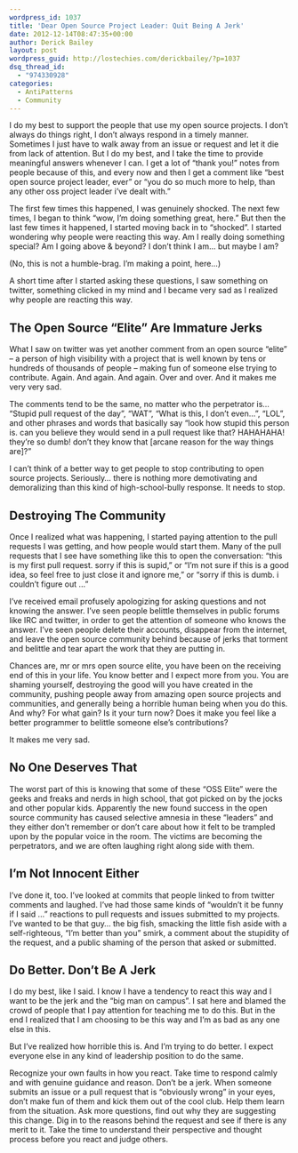 ```yaml
---
wordpress_id: 1037
title: 'Dear Open Source Project Leader: Quit Being A Jerk'
date: 2012-12-14T08:47:35+00:00
author: Derick Bailey
layout: post
wordpress_guid: http://lostechies.com/derickbailey/?p=1037
dsq_thread_id:
  - "974330928"
categories:
  - AntiPatterns
  - Community
---
```

I do my best to support the people that use my open source projects. I don&#8217;t always do things right, I don&#8217;t always respond in a timely manner. Sometimes I just have to walk away from an issue or request and let it die from lack of attention. But I do my best, and I take the time to provide meaningful answers whenever I can. I get a lot of &#8220;thank you!&#8221; notes from people because of this, and every now and then I get a comment like &#8220;best open source project leader, ever&#8221; or &#8220;you do so much more to help, than any other oss project leader i&#8217;ve dealt with.&#8221; 

The first few times this happened, I was genuinely shocked. The next few times, I began to think &#8220;wow, I&#8217;m doing something great, here.&#8221; But then the last few times it happened, I started moving back in to &#8220;shocked&#8221;. I started wondering why people were reacting this way. Am I really doing something special? Am I going above & beyond? I don&#8217;t think I am… but maybe I am?

(No, this is not a humble-brag. I&#8217;m making a point, here…)

A short time after I started asking these questions, I saw something on twitter, something clicked in my mind and I became very sad as I realized why people are reacting this way. 

## The Open Source &#8220;Elite&#8221; Are Immature Jerks

What I saw on twitter was yet another comment from an open source &#8220;elite&#8221; &#8211; a person of high visibility with a project that is well known by tens or hundreds of thousands of people &#8211; making fun of someone else trying to contribute. Again. And again. And again. Over and over. And it makes me very very sad.

The comments tend to be the same, no matter who the perpetrator is… &#8220;Stupid pull request of the day&#8221;, &#8220;WAT&#8221;, &#8220;What is this, I don&#8217;t even&#8230;&#8221;, &#8220;LOL&#8221;, and other phrases and words that basically say &#8220;look how stupid this person is. can you believe they would send in a pull request like that? HAHAHAHA! they&#8217;re so dumb! don&#8217;t they know that [arcane reason for the way things are]?&#8221; 

I can&#8217;t think of a better way to get people to stop contributing to open source projects. Seriously… there is nothing more demotivating and demoralizing than this kind of high-school-bully response. It needs to stop.

## Destroying The Community

Once I realized what was happening, I started paying attention to the pull requests I was getting, and how people would start them. Many of the pull requests that I see have something like this to open the conversation: &#8220;this is my first pull request. sorry if this is supid,&#8221; or &#8220;I&#8217;m not sure if this is a good idea, so feel free to just close it and ignore me,&#8221; or &#8220;sorry if this is dumb. i couldn&#8217;t figure out …&#8221;

I&#8217;ve received email profusely apologizing for asking questions and not knowing the answer. I&#8217;ve seen people belittle themselves in public forums like IRC and twitter, in order to get the attention of someone who knows the answer. I&#8217;ve seen people delete their accounts, disappear from the internet, and leave the open source community behind because of jerks that torment and belittle and tear apart the work that they are putting in. 

Chances are, mr or mrs open source elite, you have been on the receiving end of this in your life. You know better and I expect more from you. You are shaming yourself, destroying the good will you have created in the community, pushing people away from amazing open source projects and communities, and generally being a horrible human being when you do this. And why? For what gain? Is it your turn now? Does it make you feel like a better programmer to belittle someone else&#8217;s contributions?

It makes me very sad.

## No One Deserves That

The worst part of this is knowing that some of these &#8220;OSS Elite&#8221; were the geeks and freaks and nerds in high school, that got picked on by the jocks and other popular kids. Apparently the new found success in the open source community has caused selective amnesia in these &#8220;leaders&#8221; and they either don&#8217;t remember or don&#8217;t care about how it felt to be trampled upon by the popular voice in the room. The victims are becoming the perpetrators, and we are often laughing right along side with them. 

## I&#8217;m Not Innocent Either

I&#8217;ve done it, too. I&#8217;ve looked at commits that people linked to from twitter comments and laughed. I&#8217;ve had those same kinds of &#8220;wouldn&#8217;t it be funny if I said …&#8221; reactions to pull requests and issues submitted to my projects. I&#8217;ve wanted to be that guy… the big fish, smacking the little fish aside with a self-righteous, &#8220;I&#8217;m better than you&#8221; smirk, a comment about the stupidity of the request, and a public shaming of the person that asked or submitted. 

## Do Better. Don&#8217;t Be A Jerk

I do my best, like I said. I know I have a tendency to react this way and I want to be the jerk and the &#8220;big man on campus&#8221;. I sat here and blamed the crowd of people that I pay attention for teaching me to do this. But in the end I realized that I am choosing to be this way and I&#8217;m as bad as any one else in this.

But I&#8217;ve realized how horrible this is. And I&#8217;m trying to do better. I expect everyone else in any kind of leadership position to do the same. 

Recognize your own faults in how you react. Take time to respond calmly and with genuine guidance and reason. Don&#8217;t be a jerk. When someone submits an issue or a pull request that is &#8220;obviously wrong&#8221; in your eyes, don&#8217;t make fun of them and kick them out of the cool club. Help them learn from the situation. Ask more questions, find out why they are suggesting this change. Dig in to the reasons behind the request and see if there is any merit to it. Take the time to understand their perspective and thought process before you react and judge others.